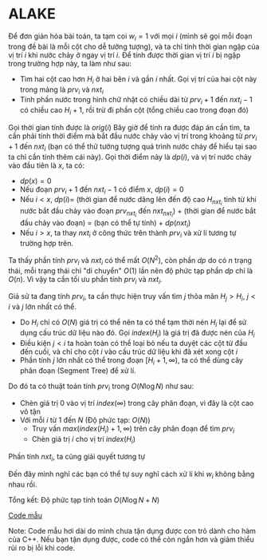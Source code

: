 # ALAKE
Để đơn giản hóa bài toán, ta tạm coi $w_i = 1$ với mọi $i$ (mình sẽ gọi mỗi đoạn trong đề bài là mỗi cột cho dễ tưởng tượng), và ta chỉ tính thời gian ngập của vị trí $i$ khi nước chảy ở ngay vị trí $i$.
Để tính được thời gian vị trí $i$ bị ngập trong trường hợp này, ta làm như sau:
- Tìm hai cột cao hơn $H_i$ ở hai bên $i$ và gần $i$ nhất. Gọi vị trí của hai cột này trong mảng là $prv_i$ và $nxt_i$
- Tính phần nước trong hình chữ nhật có chiều dài từ $prv_i+1$ đến $nxt_i-1$ có chiều cao $H_i+1$, rồi trừ đi phần cột (tổng chiều cao trong đoạn đó)

Gọi thời gian tính được là $orig(i)$
Bây giờ để tính ra được đáp án cần tìm, ta cần phải tính thời điểm mà bắt đầu nước chảy vào vị trí trong khoảng từ $prv_i+1$ đến $nxt_i$ (bạn có thể thử tưởng tượng quá trình nước chảy để hiểu tại sao ta chỉ cần tính thêm cái này). Gọi thời điểm này là $dp(i)$, và vị trí nước chảy vào đầu tiên là $x$, ta có:
- $dp(x) = 0$
- Nếu đoạn $prv_i+1$ đến $nxt_i-1$ có điểm $x$, $dp(i) = 0$
- Nếu $i<x$, $dp(i) =$ (thời gian để nước dâng lên đến độ cao $H_{nxt_i}$ tinh từ khi nước bắt đầu chảy vào đoạn $prv_{nxt_i}$ đến $nxt_{nxt_i}$) + (thời gian để nước bắt đầu chảy vào đoạn) $=$ (bạn có thể tự tính) + $dp(nxt_i)$
- Nếu $i>x$, ta thay $nxt_i$ ở công thức trên thành $prv_i$ và xử lí tương tự trường hợp trên.

Ta thấy phần tính $prv_i$ và $nxt_i$ có thể mất $O(N^2)$, còn phần $dp$ do có $n$ trạng thái, mỗi trạng thái chỉ "di chuyển" $O(1)$ lần nên độ phức tạp phần $dp$ chỉ là $O(n)$. Vì vậy ta cần tối ưu phần tính $prv_i$ và $nxt_i$.

Giả sử ta đang tính $prv_i$, ta cần thực hiện truy vấn tìm $j$ thỏa mãn $H_j > H_i$, $j < i$ và $j$ lớn nhất có thể. 
- Do $H_i$ chỉ có $O(N)$ giá trị có thể nên ta có thể tạm thời nén $H_i$ lại để sử dụng cấu trúc dữ liệu nào đó. Gọi $index(H_i)$ là giá trị đã được nén của $H_i$
- Điều kiện $j < i$ ta hoàn toàn có thể loại bỏ nếu ta duyệt các cột từ đầu đến cuối, và chỉ cho cột $i$ vào cấu trúc dữ liệu khi đã xét xong cột $i$
- Phần tính $j$ lớn nhất có thể trong đoạn $[H_i+1,\infty)$, ta có thể dùng cây phân đoạn (Segment Tree) để xử lí.

Do đó ta có thuật toán tính $prv_i$ trong $O(N\log{N})$ như sau:
- Chèn giá trị $0$ vào vị trí $index(\infty)$ trong cây phân đoạn, vì đây là cột cao vô tận
- Với mỗi $i$ từ 1 đến $N$ (Độ phức tạp: $O(N)$)
    - Truy vấn $max(index(H_i)+1,\infty)$ trên cây phân đoạn để tìm $prv_i$
    - Chèn giá trị $i$ cho vị trí $index(H_i)$

Phần tính $nxt_i$, ta cũng giải quyết tương tự

Đến đây mình nghĩ các bạn có thể tự suy nghĩ cách xử lí khi $w_i$ không bằng nhau rồi.

Tổng kết: Độ phức tạp tính toán $O(N\log{N} + N)$

[Code mẫu](https://ideone.com/ilUJku)

Note: Code mẫu hơi dài do mình chưa tận dụng được con trỏ dành cho hàm của C++. Nếu bạn tận dụng được, code có thể còn ngắn hơn và giảm thiểu rủi ro bị lỗi khi code.